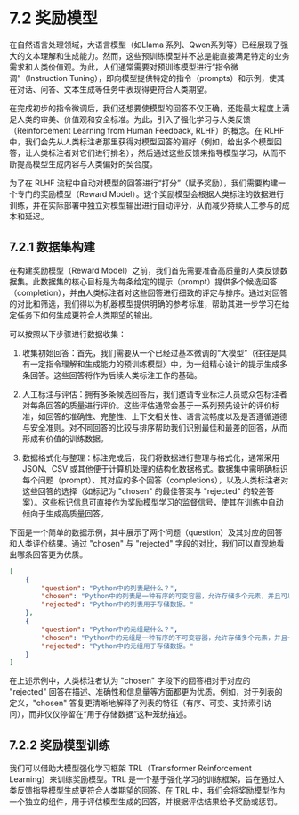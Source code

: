 # 7.2 奖励模型

在自然语言处理领域，大语言模型（如Llama 系列、Qwen系列等）已经展现了强大的文本理解和生成能力。然而，这些预训练模型并不总是能直接满足特定的业务需求和人类价值观。为此，人们通常需要对预训练模型进行“指令微调”（Instruction Tuning），即向模型提供特定的指令（prompts）和示例，使其在对话、问答、文本生成等任务中表现得更符合人类期望。

在完成初步的指令微调后，我们还想要使模型的回答不仅正确，还能最大程度上满足人类的审美、价值观和安全标准。为此，引入了强化学习与人类反馈（Reinforcement Learning from Human Feedback, RLHF）的概念。在 RLHF 中，我们会先从人类标注者那里获得对模型回答的偏好（例如，给出多个模型回答，让人类标注者对它们进行排名），然后通过这些反馈来指导模型学习，从而不断提高模型生成内容与人类偏好的契合度。

为了在 RLHF 流程中自动对模型的回答进行“打分”（赋予奖励），我们需要构建一个专门的奖励模型（Reward Model）。这个奖励模型会根据人类标注的数据进行训练，并在实际部署中独立对模型输出进行自动评分，从而减少持续人工参与的成本和延迟。

## 7.2.1 数据集构建

在构建奖励模型（Reward Model）之前，我们首先需要准备高质量的人类反馈数据集。此数据集的核心目标是为每条给定的提示（prompt）提供多个候选回答（completion），并由人类标注者对这些回答进行细致的评定与排序。通过对回答的对比和筛选，我们得以为机器模型提供明确的参考标准，帮助其进一步学习在给定任务下如何生成更符合人类期望的输出。

可以按照以下步骤进行数据收集：

1. 收集初始回答：首先，我们需要从一个已经过基本微调的“大模型”（往往是具有一定指令理解和生成能力的预训练模型）中，为一组精心设计的提示生成多条回答。这些回答将作为后续人类标注工作的基础。


2. 人工标注与评估：拥有多条候选回答后，我们邀请专业标注人员或众包标注者对每条回答的质量进行评价。这些评估通常会基于一系列预先设计的评价标准，如回答的准确性、完整性、上下文相关性、语言流畅度以及是否遵循道德与安全准则。对不同回答的比较与排序帮助我们识别最佳和最差的回答，从而形成有价值的训练数据。

3. 数据格式化与整理：标注完成后，我们将数据进行整理与格式化，通常采用 JSON、CSV 或其他便于计算机处理的结构化数据格式。数据集中需明确标识每个问题（prompt）、其对应的多个回答（completions），以及人类标注者对这些回答的选择（如标记为 "chosen" 的最佳答案与 "rejected" 的较差答案）。这些标记信息可直接作为奖励模型学习的监督信号，使其在训练中自动倾向于生成高质量回答。

下面是一个简单的数据示例，其中展示了两个问题（question）及其对应的回答和人类评价结果。通过 "chosen" 与 "rejected" 字段的对比，我们可以直观地看出哪条回答更为优质。

```json
[
    {
        "question": "Python中的列表是什么？",
        "chosen": "Python中的列表是一种有序的可变容器，允许存储多个元素，并且可以通过索引访问。",
        "rejected": "Python中的列表用于存储数据。"
    },
    {
        "question": "Python中的元组是什么？",
        "chosen": "Python中的元组是一种有序的不可变容器，允许存储多个元素，并且一旦创建就不能修改。",
        "rejected": "Python中的元组用于存储数据。"
    }
]
```

在上述示例中，人类标注者认为 "chosen" 字段下的回答相对于对应的 "rejected" 回答在描述、准确性和信息量等方面都更为优质。例如，对于列表的定义，"chosen" 答复更清晰地解释了列表的特征（有序、可变、支持索引访问），而非仅仅停留在“用于存储数据”这种笼统描述。


## 7.2.2 奖励模型训练

我们可以借助大模型强化学习框架 TRL（Transformer Reinforcement Learning）来训练奖励模型。TRL 是一个基于强化学习的训练框架，旨在通过人类反馈指导模型生成更符合人类期望的回答。在 TRL 中，我们会将奖励模型作为一个独立的组件，用于评估模型生成的回答，并根据评估结果给予奖励或惩罚。

